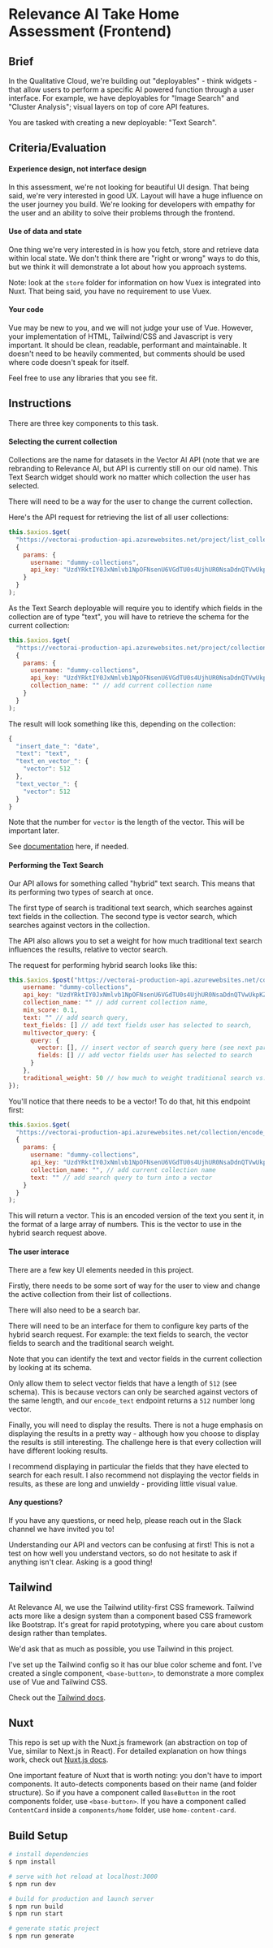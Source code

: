 # Relevance AI Take Home Assessment (Frontend)

## Brief

In the Qualitative Cloud, we're building out "deployables" - think widgets - that allow users to perform a specific AI powered function through a user interface. For example, we have deployables for "Image Search" and "Cluster Analysis"; visual layers on top of core API features.

You are tasked with creating a new deployable: "Text Search".

## Criteria/Evaluation

#### Experience design, not interface design

In this assessment, we're not looking for beautiful UI design. That being said, we're very interested in good UX. Layout will have a huge influence on the user journey you build. We're looking for developers with empathy for the user and an ability to solve their problems through the frontend.

#### Use of data and state

One thing we're very interested in is how you fetch, store and retrieve data within local state. We don't think there are "right or wrong" ways to do this, but we think it will demonstrate a lot about how you approach systems.

Note: look at the `store` folder for information on how Vuex is integrated into Nuxt. That being said, you have no requirement to use Vuex.

#### Your code

Vue may be new to you, and we will not judge your use of Vue. However, your implementation of HTML, Tailwind/CSS and Javascript is very important. It should be clean, readable, performant and maintainable. It doesn't need to be heavily commented, but comments should be used where code doesn't speak for itself.

Feel free to use any libraries that you see fit.

## Instructions

There are three key components to this task.

#### Selecting the current collection

Collections are the name for datasets in the Vector AI API (note that we are rebranding to Relevance AI, but API is currently still on our old name). This Text Search widget should work no matter which collection the user has selected.

There will need to be a way for the user to change the current collection.

Here's the API request for retrieving the list of all user collections:

```js
this.$axios.$get(
  "https://vectorai-production-api.azurewebsites.net/project/list_collections",
  {
    params: {
      username: "dummy-collections",
      api_key: "UzdYRktIY0JxNmlvb1NpOFNsenU6VGdTU0s4UjhUR0NsaDdnQTVwUkpKZw"
    }
  }
);
```

As the Text Search deployable will require you to identify which fields in the collection are of type "text", you will have to retrieve the schema for the current collection:

```js
this.$axios.$get(
  "https://vectorai-production-api.azurewebsites.net/project/collection_schema",
  {
    params: {
      username: "dummy-collections",
      api_key: "UzdYRktIY0JxNmlvb1NpOFNsenU6VGdTU0s4UjhUR0NsaDdnQTVwUkpKZw",
      collection_name: "" // add current collection name
    }
  }
);
```

The result will look something like this, depending on the collection:

```js
{
  "insert_date_": "date",
  "text": "text",
  "text_en_vector_": {
    "vector": 512
  },
  "text_vector_": {
    "vector": 512
  }
}
```

Note that the number for `vector` is the length of the vector. This will be important later.

See [documentation](https://vectorai-production-api.azurewebsites.net/documentation) here, if needed.

#### Performing the Text Search

Our API allows for something called "hybrid" text search. This means that its performing two types of search at once.

The first type of search is traditional text search, which searches against text fields in the collection. The second type is vector search, which searches against vectors in the collection.

The API also allows you to set a weight for how much traditional text search influences the results, relative to vector search.

The request for performing hybrid search looks like this:

```js
this.$axios.$post("https://vectorai-production-api.azurewebsites.net/collection/advanced_hybrid_search", {
    username: "dummy-collections",
    api_key: "UzdYRktIY0JxNmlvb1NpOFNsenU6VGdTU0s4UjhUR0NsaDdnQTVwUkpKZw",
    collection_name: "" // add current collection name,
    min_score: 0.1,
    text: "" // add search query,
    text_fields: [] // add text fields user has selected to search,
    multivector_query: {
      query: {
        vector: [], // insert vector of search query here (see next part)
        fields: [] // add vector fields user has selected to search
      }
    },
    traditional_weight: 50 // how much to weight traditional search vs. vector search
});
```

You'll notice that there needs to be a vector! To do that, hit this endpoint first:

```js
this.$axios.$get(
  "https://vectorai-production-api.azurewebsites.net/collection/encode_text",
  {
    params: {
      username: "dummy-collections",
      api_key: "UzdYRktIY0JxNmlvb1NpOFNsenU6VGdTU0s4UjhUR0NsaDdnQTVwUkpKZw",
      collection_name: "", // add current collection name
      text: "" // add search query to turn into a vector
    }
  }
);
```

This will return a vector. This is an encoded version of the text you sent it, in the format of a large array of numbers. This is the vector to use in the hybrid search request above.

#### The user interace

There are a few key UI elements needed in this project.

Firstly, there needs to be some sort of way for the user to view and change the active collection from their list of collections.

There will also need to be a search bar.

There will need to be an interface for them to configure key parts of the hybrid search request. For example: the text fields to search, the vector fields to search and the traditional search weight.

Note that you can identify the text and vector fields in the current collection by looking at its schema.

Only allow them to select vector fields that have a length of `512` (see schema). This is because vectors can only be searched against vectors of the same length, and our `encode_text` endpoint returns a `512` number long vector.

Finally, you will need to display the results. There is not a huge emphasis on displaying the results in a pretty way - although how you choose to display the results is still interesting. The challenge here is that every collection will have different looking results.

I recommend displaying in particular the fields that they have elected to search for each result. I also recommend not displaying the vector fields in results, as these are long and unwieldy - providing little visual value.

#### Any questions?

If you have any questions, or need help, please reach out in the Slack channel we have invited you to!

Understanding our API and vectors can be confusing at first! This is not a test on how well you understand vectors, so do not hesitate to ask if anything isn't clear. Asking is a good thing!

## Tailwind

At Relevance AI, we use the Tailwind utility-first CSS framework. Tailwind acts more like a design system than a component based CSS framework like Bootstrap. It's great for rapid prototyping, where you care about custom design rather than templates.

We'd ask that as much as possible, you use Tailwind in this project.

I've set up the Tailwind config so it has our blue color scheme and font. I've created a single component, `<base-button>`, to demonstrate a more complex use of Vue and Tailwind CSS.

Check out the [Tailwind docs](https://tailwindcss.com/).

## Nuxt

This repo is set up with the Nuxt.js framework (an abstraction on top of Vue, similar to Next.js in React). For detailed explanation on how things work, check out [Nuxt.js docs](https://nuxtjs.org).

One important feature of Nuxt that is worth noting: you don't have to import components. It auto-detects components based on their name (and folder structure). So if you have a component called `BaseButton` in the root components folder, use `<base-button>`. If you have a component called `ContentCard` inside a `components/home` folder, use `home-content-card`.

## Build Setup

```bash
# install dependencies
$ npm install

# serve with hot reload at localhost:3000
$ npm run dev

# build for production and launch server
$ npm run build
$ npm run start

# generate static project
$ npm run generate
```
